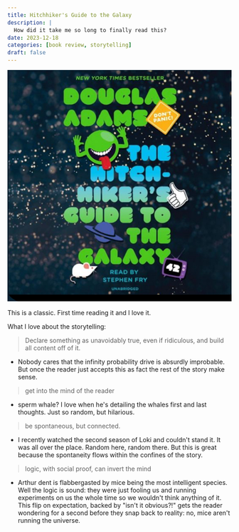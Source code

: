 ```yaml
---
title: Hitchhiker's Guide to the Galaxy
description: |
  How did it take me so long to finally read this?
date: 2023-12-18
categories: [book review, storytelling]
draft: false
---
```


![The book of infinite possibilities](../img/book-hitchhikers-guide.jpeg) 

This is a classic. First time reading it and I love it. 

What I love about the storytelling:

> Declare something as unavoidably true, even if ridiculous, and build all content off of it. 

- Nobody cares that the infinity probability drive is absurdly improbable. But once the reader just accepts this as fact the rest of the story make sense. 

> get into the mind of the reader 

- sperm whale? I love when he's detailing the whales first and last thoughts. Just so random, but hilarious.  

> be spontaneous, but connected. 

- I recently watched the second season of Loki and couldn't stand it. It was all over the place. Random here, random there. But this is great because the spontaneity flows within the confines of the story.  
 
 
> logic, with social proof, can invert the mind 

- Arthur dent is flabbergasted by mice being the most intelligent species. Well the logic is sound: they were just fooling us and running experiments on us the whole time so we wouldn't think anything of it. This flip on expectation, backed by "isn't it obvious?!" gets the reader wondering for a second before they snap back to reality: no, mice aren't running the universe. 
